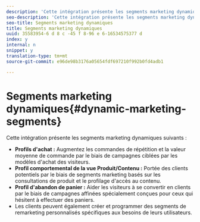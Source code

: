 ```yaml
---
description: 'Cette intégration présente les segments marketing dynamiques suivants '
seo-description: 'Cette intégration présente les segments marketing dynamiques suivants '
seo-title: Segments marketing dynamiques
title: Segments marketing dynamiques
uuid: 35583954-6 d 8 c -45 f 8-96 e 6-16534575377 d
index: y
internal: n
snippet: y
translation-type: tm+mt
source-git-commit: e96de98b3176a05654fdf697210f992b0fd4adb1

---
```



# Segments marketing dynamiques{#dynamic-marketing-segments}

Cette intégration présente les segments marketing dynamiques suivants :

* **Profils d'achat :** Augmentez les commandes de répétition et la valeur moyenne de commande par le biais de campagnes ciblées par les modèles d'achat des visiteurs.
* **Profil comportemental de la vue Produit/Contenu :** Portée des clients potentiels par le biais de segments marketing basés sur les consultations de produit et le profilage d'accès au contenu.
* **Profil d'abandon de panier :** Aider les visiteurs à se convertir en clients par le biais de campagnes affinées spécialement conçues pour ceux qui hésitent à effectuer des paniers.
* Les clients peuvent également créer et programmer des segments de remarketing personnalisés spécifiques aux besoins de leurs utilisateurs.

